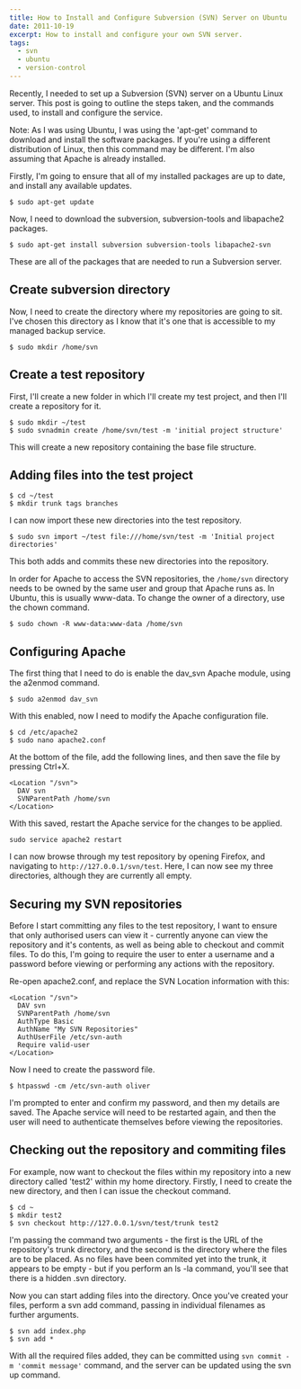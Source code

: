 ```yaml
---
title: How to Install and Configure Subversion (SVN) Server on Ubuntu
date: 2011-10-19
excerpt: How to install and configure your own SVN server.
tags:
  - svn
  - ubuntu
  - version-control
---
```

Recently, I needed to set up a Subversion (SVN) server on a Ubuntu Linux server. This post is going to outline the steps taken, and the commands used, to install and configure the service.

Note: As I was using Ubuntu, I was using the 'apt-get' command to download and install the software packages. If you're using a different distribution of Linux, then this command may be different. I'm also assuming that Apache is already installed.

Firstly, I'm going to ensure that all of my installed packages are up to date, and install any available updates.

```language-bash
$ sudo apt-get update
```

Now, I need to download the subversion, subversion-tools and libapache2 packages.

```language-bash
$ sudo apt-get install subversion subversion-tools libapache2-svn
```

These are all of the packages that are needed to run a Subversion server.

## Create subversion directory

Now, I need to create the directory where my repositories are going to sit. I've chosen this directory as I know that it's one that is accessible to my managed backup service.

```language-bash
$ sudo mkdir /home/svn
```

## Create a test repository

First, I'll create a new folder in which I'll create my test project, and then I'll create a repository for it.

```language-bash
$ sudo mkdir ~/test
$ sudo svnadmin create /home/svn/test -m 'initial project structure'
```

This will create a new repository containing the base file structure.

## Adding files into the test project

```language-bash
$ cd ~/test 
$ mkdir trunk tags branches
```

I can now import these new directories into the test repository.

```language-bash
$ sudo svn import ~/test file:///home/svn/test -m 'Initial project directories'
```

This both adds and commits these new directories into the repository.

In order for Apache to access the SVN repositories, the `/home/svn` directory needs to be owned by the same user and group that Apache runs as. In Ubuntu, this is usually www-data. To change the owner of a directory, use the chown command.

```language-bash
$ sudo chown -R www-data:www-data /home/svn
```

## Configuring Apache

The first thing that I need to do is enable the dav_svn Apache module, using the a2enmod command.

```language-bash
$ sudo a2enmod dav_svn
```

With this enabled, now I need to modify the Apache configuration file.

```language-bash
$ cd /etc/apache2
$ sudo nano apache2.conf
```

At the bottom of the file, add the following lines, and then save the file by pressing Ctrl+X.

```language-apacheconf
<Location "/svn">
  DAV svn
  SVNParentPath /home/svn
</Location>
```

With this saved, restart the Apache service for the changes to be applied.

```language-bash
sudo service apache2 restart
```

I can now browse through my test repository by opening Firefox, and navigating to `http://127.0.0.1/svn/test`. Here, I can now see my three directories, although they are currently all empty.

## Securing my SVN repositories

Before I start committing any files to the test repository, I want to ensure that only authorised users can view it - currently anyone can view the repository and it's contents, as well as being able to checkout and commit files. To do this, I'm going to require the user to enter a username and a password before viewing or performing any actions with the repository.

Re-open apache2.conf, and replace the SVN Location information with this:

```language-apacheconf
<Location "/svn">
  DAV svn
  SVNParentPath /home/svn
  AuthType Basic
  AuthName "My SVN Repositories"
  AuthUserFile /etc/svn-auth
  Require valid-user
</Location>
```

Now I need to create the password file.

```language-bash
$ htpasswd -cm /etc/svn-auth oliver
```

I'm prompted to enter and confirm my password, and then my details are saved. The Apache service will need to be restarted again, and then the user will need to authenticate themselves before viewing the repositories.

## Checking out the repository and commiting files

For example, now want to checkout the files within my repository into a new directory called 'test2' within my home directory. Firstly, I need to create the new directory, and then I can issue the checkout command.

```language-bash
$ cd ~
$ mkdir test2
$ svn checkout http://127.0.0.1/svn/test/trunk test2
```

I'm passing the command two arguments - the first is the URL of the repository's trunk directory, and the second is the directory where the files are to be placed. As no files have been commited yet into the trunk, it appears to be empty - but if you perform an ls -la command, you'll see that there is a hidden .svn directory.

Now you can start adding files into the directory. Once you've created your files, perform a svn add command, passing in individual filenames as further arguments.

```language-bash
$ svn add index.php
$ svn add *
```

With all the required files added, they can be committed using `svn commit -m 'commit message'` command, and the server can be updated using the svn up command.
